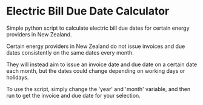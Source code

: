 # Electric Bill Due Date Calculator

Simple python script to calculate electric bill due dates for certain energy providers in New Zealand.

Certain energy providers in New Zealand do not issue invoices and due dates consistently on the same dates every month.

They will instead aim to issue an invoice date and due date on a certain date each month, but the dates could change depending on working days or holidays.

To use the script, simply change the 'year' and 'month' variable, and then run to get the invoice and due date for your selection.
